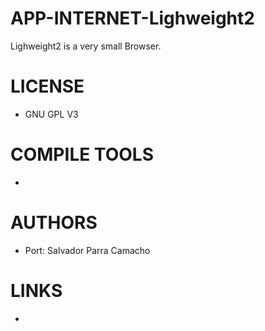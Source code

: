 APP-INTERNET-Lighweight2
========================

Lighweight2 is a very small Browser.

LICENSE
===============
* GNU GPL V3

COMPILE TOOLS
===============
* 

AUTHORS
===============
* Port: Salvador Parra Camacho

LINKS
===============
* 

